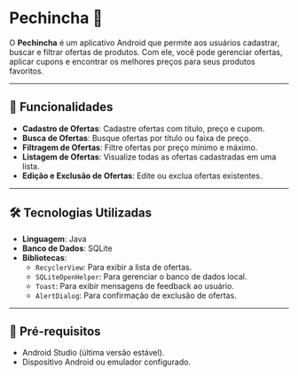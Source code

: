 # Pechincha 🛒

O **Pechincha** é um aplicativo Android que permite aos usuários cadastrar, buscar e filtrar ofertas de produtos. Com ele, você pode gerenciar ofertas, aplicar cupons e encontrar os melhores preços para seus produtos favoritos.

---

## 🚀 Funcionalidades

- **Cadastro de Ofertas**: Cadastre ofertas com título, preço e cupom.
- **Busca de Ofertas**: Busque ofertas por título ou faixa de preço.
- **Filtragem de Ofertas**: Filtre ofertas por preço mínimo e máximo.
- **Listagem de Ofertas**: Visualize todas as ofertas cadastradas em uma lista.
- **Edição e Exclusão de Ofertas**: Edite ou exclua ofertas existentes.

---

## 🛠️ Tecnologias Utilizadas

- **Linguagem**: Java
- **Banco de Dados**: SQLite
- **Bibliotecas**:
  - `RecyclerView`: Para exibir a lista de ofertas.
  - `SQLiteOpenHelper`: Para gerenciar o banco de dados local.
  - `Toast`: Para exibir mensagens de feedback ao usuário.
  - `AlertDialog`: Para confirmação de exclusão de ofertas.

---

## 🚀 Pré-requisitos
- Android Studio (última versão estável).
- Dispositivo Android ou emulador configurado.
